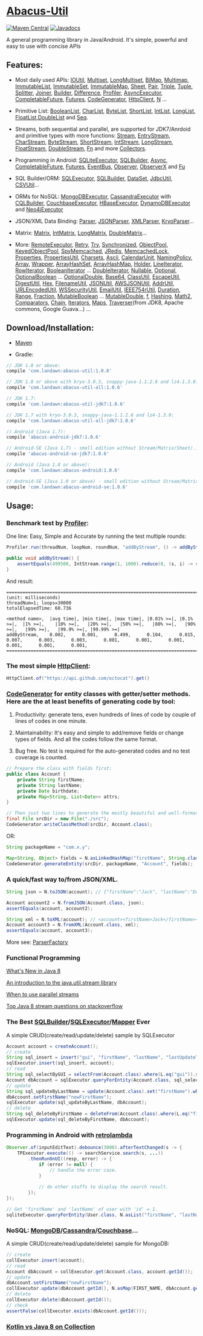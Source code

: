 # [Abacus-Util](http://www.landawn.com)

[![Maven Central](https://img.shields.io/maven-central/v/com.landawn/abacus-util.svg)](https://maven-badges.herokuapp.com/maven-central/com.landawn/abacus-util/)
[![Javadocs](https://www.javadoc.io/badge/com.landawn/abacus-util-all.svg)](https://www.javadoc.io/doc/com.landawn/abacus-util-all)

A general programming library in Java/Android. It's simple, powerful and easy to use with concise APIs

## Features:

* Most daily used APIs: [IOUtil][], [Multiset][], [LongMultiset][], [BiMap][], [Multimap][], [ImmutableList][], [ImmutableSet][], [ImmutableMap][], [Sheet][], [Pair][], [Triple][], [Tuple][], [Splitter][], [Joiner][], [Builder][], [Difference][], [Profiler][], [AsyncExecutor][], [CompletableFuture][], [Futures][], [CodeGenerator][], [HttpClient][], [N][] ...

* Primitive List: [BooleanList][], [CharList][], [ByteList][], [ShortList][], [IntList][], [LongList][], [FloatList][],[DoubleList][] and [Seq][].

* Streams, both sequential and parallel, are supported for JDK7/Anrdoid and primitive types with more functions: [Stream][], [EntryStream][], [CharStream][], [ByteStream][], [ShortStream][], [IntStream][], [LongStream][], [FloatStream][], [DoubleStream][], [Fn][] and more [Collectors][].

* Programming in Android: [SQLiteExecutor][], [SQLBuilder][], [Async][], [CompletableFuture][CompletableFuture_Android], [Futures][Futures_Android], [EventBus][], [Observer][], [ObserverX][] and [Fu][]

* SQL Builder/ORM: [SQLExecutor][], [SQLBuilder][], [DataSet][], [JdbcUtil][], [CSVUtil][]...

* ORMs for NoSQL: [MongoDBExecutor][], [CassandraExecutor][] with [CQLBuilder][], [CouchbaseExecutor][], [HBaseExecutor][], [DynamoDBExecutor][] and [Neo4jExecutor][]

* JSON/XML Data Binding: [Parser][], [JSONParser][], [XMLParser][], [KryoParser][]...

* Matrix: [Matrix][], [IntMatrix][], [LongMatrix][], [DoubleMatrix][]...

* More: [RemoteExecutor](https://static.javadoc.io/com.landawn/abacus-util-all/1.0.6/com/landawn/abacus/util/RemoteExecutor.html),
[Retry](https://static.javadoc.io/com.landawn/abacus-util-all/1.0.6/com/landawn/abacus/util/Retry.html),
[Try](https://static.javadoc.io/com.landawn/abacus-util-all/1.0.6/com/landawn/abacus/util/Try.html),
[Synchronized](https://static.javadoc.io/com.landawn/abacus-util-all/1.0.6/com/landawn/abacus/util/Synchronized.html),
[ObjectPool](https://static.javadoc.io/com.landawn/abacus-util-all/1.0.6/com/landawn/abacus/pool/ObjectPool.html),
[KeyedObjectPool](https://static.javadoc.io/com.landawn/abacus-util-all/1.0.6/com/landawn/abacus/pool/KeyedObjectPool.html),
[SpyMemcached](https://static.javadoc.io/com.landawn/abacus-util-all/1.0.6/com/landawn/abacus/cache/SpyMemcached.html),
[JRedis](https://static.javadoc.io/com.landawn/abacus-util-all/1.0.6/com/landawn/abacus/cache/JRedis.html),
[MemcachedLock](https://static.javadoc.io/com.landawn/abacus-util-all/1.0.6/com/landawn/abacus/util/MemcachedLock.html),
[Properties](https://static.javadoc.io/com.landawn/abacus-util-all/1.0.6/com/landawn/abacus/util/Properties.html),
[PropertiesUtil](https://static.javadoc.io/com.landawn/abacus-util-all/1.0.6/com/landawn/abacus/util/PropertiesUtil.html),
[Charsets](https://static.javadoc.io/com.landawn/abacus-util-all/1.0.6/com/landawn/abacus/util/Charsets.html),
[Ascii](https://static.javadoc.io/com.landawn/abacus-util-all/1.0.6/com/landawn/abacus/util/Ascii.html),
[CalendarUnit](https://static.javadoc.io/com.landawn/abacus-util-all/1.0.6/com/landawn/abacus/util/CalendarUnit.html),
[NamingPolicy](https://static.javadoc.io/com.landawn/abacus-util-all/1.0.6/com/landawn/abacus/util/NamingPolicy.html),
[Array](https://static.javadoc.io/com.landawn/abacus-util-all/1.0.6/com/landawn/abacus/util/Array.html),
[Wrapper](https://static.javadoc.io/com.landawn/abacus-util-all/1.0.6/com/landawn/abacus/util/Wrapper.html),
[ArrayHashSet](https://static.javadoc.io/com.landawn/abacus-util-all/1.0.6/com/landawn/abacus/util/ArrayHashSet.html),
[ArrayHashMap](https://static.javadoc.io/com.landawn/abacus-util-all/1.0.6/com/landawn/abacus/util/ArrayHashMap.html),
[Holder](https://static.javadoc.io/com.landawn/abacus-util-all/1.0.6/com/landawn/abacus/util/Holder.html),
[LineIterator](https://static.javadoc.io/com.landawn/abacus-util-all/1.0.6/com/landawn/abacus/util/LineIterator.html),
[RowIterator](https://static.javadoc.io/com.landawn/abacus-util-all/1.0.6/com/landawn/abacus/util/RowIterator.html),
[BooleanIterator](https://static.javadoc.io/com.landawn/abacus-util-all/1.0.6/com/landawn/abacus/util/BooleanIterator.html)
...
[DoubleIterator](https://static.javadoc.io/com.landawn/abacus-util-all/1.0.6/com/landawn/abacus/util/DoubleIterator.html),
[Nullable](https://static.javadoc.io/com.landawn/abacus-util-all/1.0.6/com/landawn/abacus/util/Nullable.html),
[Optional](https://static.javadoc.io/com.landawn/abacus-util-all/1.0.6/com/landawn/abacus/util/Optional.html),
[OptionalBoolean](https://static.javadoc.io/com.landawn/abacus-util-all/1.0.6/com/landawn/abacus/util/OptionalBoolean.html)
...
[OptionalDouble](https://static.javadoc.io/com.landawn/abacus-util-all/1.0.6/com/landawn/abacus/util/OptionalDouble.html),
[Base64](https://static.javadoc.io/com.landawn/abacus-util-all/1.0.6/com/landawn/abacus/util/Base64.html),
[ClassUtil](https://static.javadoc.io/com.landawn/abacus-util-all/1.0.6/com/landawn/abacus/util/ClassUtil.html),
[EscapeUtil](https://static.javadoc.io/com.landawn/abacus-util-all/1.0.6/com/landawn/abacus/util/EscapeUtil.html),
[DigestUtil](https://static.javadoc.io/com.landawn/abacus-util-all/1.0.6/com/landawn/abacus/util/DigestUtil.html),
[Hex](https://static.javadoc.io/com.landawn/abacus-util-all/1.0.6/com/landawn/abacus/util/Hex.html),
[FilenameUtil](https://static.javadoc.io/com.landawn/abacus-util-all/1.0.6/com/landawn/abacus/util/FilenameUtil.html),
[JSONUtil](https://static.javadoc.io/com.landawn/abacus-util-all/1.0.6/com/landawn/abacus/util/JSONUtil.html),
[AWSJSONUtil](https://static.javadoc.io/com.landawn/abacus-util-all/1.0.6/com/landawn/abacus/util/AWSJSONUtil.html),
[AddrUtil](https://static.javadoc.io/com.landawn/abacus-util-all/1.0.6/com/landawn/abacus/util/AddrUtil.html),
[URLEncodedUtil](https://static.javadoc.io/com.landawn/abacus-util-all/1.0.6/com/landawn/abacus/util/URLEncodedUtil.html),
[WSSecurityUtil](https://static.javadoc.io/com.landawn/abacus-util-all/1.0.6/com/landawn/abacus/util/WSSecurityUtil.html),
[EmailUtil](https://static.javadoc.io/com.landawn/abacus-util-all/1.0.6/com/landawn/abacus/util/EmailUtil.html),
[IEEE754rUtil](https://static.javadoc.io/com.landawn/abacus-util-all/1.0.6/com/landawn/abacus/util/IEEE754rUtil.html),
[Duration](https://static.javadoc.io/com.landawn/abacus-util-all/1.0.6/com/landawn/abacus/util/Duration.html),
[Range](https://static.javadoc.io/com.landawn/abacus-util-all/1.0.6/com/landawn/abacus/util/Range.html),
[Fraction](https://static.javadoc.io/com.landawn/abacus-util-all/1.0.6/com/landawn/abacus/util/Fraction.html),
[MutableBoolean](https://static.javadoc.io/com.landawn/abacus-util-all/1.0.6/com/landawn/abacus/util/MutableBoolean.html)
...
[MutableDouble](https://static.javadoc.io/com.landawn/abacus-util-all/1.0.6/com/landawn/abacus/util/MutableDouble.html),
[f](https://static.javadoc.io/com.landawn/abacus-util-all/1.0.6/com/landawn/abacus/util/f.html),
[Hashing](https://static.javadoc.io/com.landawn/abacus-util-all/1.0.6/com/landawn/abacus/hash/Hashing.html),
[Math2](https://static.javadoc.io/com.landawn/abacus-util-all/1.0.6/com/landawn/abacus/util/Math2.html),
[Comparators](https://static.javadoc.io/com.landawn/abacus-util-all/1.0.6/com/landawn/abacus/util/Comparators.html),
[Chain](https://static.javadoc.io/com.landawn/abacus-util-all/1.0.6/com/landawn/abacus/util/Chain.html),
[Iterators](https://static.javadoc.io/com.landawn/abacus-util-all/1.0.6/com/landawn/abacus/util/Iterators.html),
[Maps](https://static.javadoc.io/com.landawn/abacus-util-all/1.0.6/com/landawn/abacus/util/Maps.html),
[Traverser](https://static.javadoc.io/com.landawn/abacus-util-all/1.0.6/com/landawn/abacus/util/Traverser.html)(from JDK8, Apache commons, Google Guava...) ...


## Download/Installation:

* [Maven](http://search.maven.org/#search%7Cga%7C1%7Cg%3A%22com.landawn%22)

* Gradle:
```gradle
// JDK 1.8 or above:
compile 'com.landawn:abacus-util:1.0.6'

// JDK 1.8 or above with kryo-3.0.3, snappy-java-1.1.2.6 and lz4-1.3.0:
compile 'com.landawn:abacus-util-all:1.0.6'

// JDK 1.7:
compile 'com.landawn:abacus-util-jdk7:1.0.6'

// JDK 1.7 with kryo-3.0.3, snappy-java-1.1.2.6 and lz4-1.3.0:
compile 'com.landawn:abacus-util-all-jdk7:1.0.6'

// Android (Java 1.7):
compile 'abacus-android-jdk7:1.0.6'

// Android-SE (Java 1.7) - small edition without Stream/Matrix/Sheet/...:
compile 'abacus-android-se-jdk7:1.0.6'

// Android (Java 1.8 or above):
compile 'com.landawn:abacus-android:1.0.6'

// Android-SE (Java 1.8 or above) - small edition without Stream/Matrix/Sheet/...:
compile 'com.landawn:abacus-android-se:1.0.6'
```

## Usage:

### Benchmark test by [Profiler][]:

One line: Easy, Simple and Accurate by running the test multiple rounds:
```java
Profiler.run(threadNum, loopNum, roundNum, "addByStream", () -> addByStream()).printResult();

public void addByStream() {
    assertEquals(499500, IntStream.range(1, 1000).reduce(0, (s, i) -> s += i));
}

```
And result:
```
========================================================================================================================
(unit: milliseconds)
threadNum=1; loops=30000
totalElapsedTime: 60.736

<method name>,  |avg time|, |min time|, |max time|, |0.01% >=|, |0.1% >=|,  |1% >=|,    |10% >=|,   |20% >=|,   |50% >=|,   |80% >=|,   |90% >=|,   |99% >=|,   |99.9% >=|, |99.99% >=|
addByStream,    0.002,      0.001,      0.499,      0.104,      0.015,      0.007,      0.003,      0.003,      0.001,      0.001,      0.001,      0.001,      0.001,      0.001,      
========================================================================================================================
```
### The most simple [HttpClient][]:

```java
HttpClient.of("https://api.github.com/octocat").get()
```

### [CodeGenerator](https://static.javadoc.io/com.landawn/abacus-util-all/1.0.6/com/landawn/abacus/util/CodeGenerator.html) for entity classes with getter/setter methods. Here are the at least benefits of generating code by tool:

1. Productivity: generate tens, even hundreds of lines of code by couple of lines of codes in one minute.

2. Maintainability: It's easy and simple to add/remove fields or change types of fields. And all the codes follow the same format.

3. Bug free. No test is required for the auto-generated codes and no test coverage is counted. 

```java
// Prepare the class with fields first:
public class Account {
    private String firstName;
    private String lastName;
    private Date birthdate;
    private Map<String, List<Date>> attrs;
}

// Then just two lines to generate the mostly beautiful and well-formatted entity class:
final File srcDir = new File("./src");
CodeGenerator.writeClassMethod(srcDir, Account.class);
```
OR:

```java
String packageName = "com.x.y";

Map<String, Object> fields = N.asLinkedHashMap("firstName", String.class, "lastName", String.class, "birthdate", Date.class, "attrs", "Map<String, List<java.sql.Date>>");
CodeGenerator.generateEntity(srcDir, packageName, "Account", fields);
```

### A quick/fast way to/from JSON/XML.
```java
String json = N.toJSON(account); // {"firstName":"Jack", "lastName":"Do", "birthDate":1495815803177}

Account account2 = N.fromJSON(Account.class, json);
assertEquals(account, account2);

String xml = N.toXML(account); // <account><firstName>Jack</firstName><lastName>Do</lastName><birthDate>1495815803177</birthDate></account>
Account account3 = N.fromXML(Account.class, xml);
assertEquals(account, account3);
```

More see: [ParserFactory](https://static.javadoc.io/com.landawn/abacus-util-all/1.0.6/com/landawn/abacus/parser/ParserFactory.html)

### Functional Programming
[What's New in Java 8](https://leanpub.com/whatsnewinjava8/read)

[An introduction to the java.util.stream library](https://www.ibm.com/developerworks/library/j-java-streams-1-brian-goetz/index.html)

[When to use parallel streams](http://gee.cs.oswego.edu/dl/html/StreamParallelGuidance.html)

[Top Java 8 stream questions on stackoverflow](./Top_java_8_stream_questions_so.md)

### The Best [SQLBuilder][]/[SQLExecutor][]/[Mapper] Ever
A simple CRUD(create/read/update/delete) sample by SQLExecutor

```java
Account account = createAccount();
// create
String sql_insert = insert("gui", "firstName", "lastName", "lastUpdateTime").into(Account.class).sql();
sqlExecutor.insert(sql_insert, account);
// read
String sql_selectByGUI = selectFrom(Account.class).where(L.eq("gui")).sql();
Account dbAccount = sqlExecutor.queryForEntity(Account.class, sql_selectByGUI, account);
// update
String sql_updateByLastName = update(Account.class).set("firstName").where(L.eq("lastName")).sql();
dbAccount.setFirstName("newFirstName");
sqlExecutor.update(sql_updateByLastName, dbAccount);
// delete
String sql_deleteByFirstName = deleteFrom(Account.class).where(L.eq("firstName)).sql();
sqlExecutor.update(sql_deleteByFirstName, dbAccount);
```

### Programming in Android with [retrolambda](https://github.com/orfjackal/retrolambda)

```java
Observer.of(inputEditText).debounce(3000).afterTextChanged(s -> {
    TPExecutor.execute(() -> searchService.search(s, ...))
        .thenRunOnUI((resp, error) -> {
            if (error != null) {
                // handle the error case.
            }
            
            // do other stuffs to display the search result.            
        });
});

// Get 'firstName' and 'lastName' of user with 'id' = 1.             
sqliteExecutor.queryForEntity(User.class, N.asList("firstName", "lastName"), eq("id", 1));
```

### NoSQL: [MongoDB][MongoDBExecutor]/[Cassandra][CassandraExecutor]/[Couchbase][CouchbaseExecutor]...
A simple CRUD(create/read/update/delete) sample for MongoDB:
```java
// create
collExecutor.insert(account);
// read
Account dbAccount = collExecutor.get(Account.class, account.getId());
// update
dbAccount.setFirstName("newFirstName");
collExecutor.update(dbAccount.getId(), N.asMap(FIRST_NAME, dbAccount.getFirstName()));
// delete
collExecutor.delete(dbAccount.getId());
// check
assertFalse(collExecutor.exists(dbAccount.getId()));
```

### [Kotlin vs Java 8 on Collection](./Java_Kotlin.md)


[IOUtil]: https://static.javadoc.io/com.landawn/abacus-util-all/1.0.6/com/landawn/abacus/util/IOUtil.html
[Multiset]: https://static.javadoc.io/com.landawn/abacus-util-all/1.0.6/com/landawn/abacus/util/Multiset.html
[LongMultiset]: https://static.javadoc.io/com.landawn/abacus-util-all/1.0.6/com/landawn/abacus/util/LongMultiset.html
[BiMap]: https://static.javadoc.io/com.landawn/abacus-util-all/1.0.6/com/landawn/abacus/util/BiMap.html
[Multimap]: https://static.javadoc.io/com.landawn/abacus-util-all/1.0.6/com/landawn/abacus/util/Multimap.html
[ImmutableList]: https://static.javadoc.io/com.landawn/abacus-util-all/1.0.6/com/landawn/abacus/util/ImmutableList.html
[ImmutableSet]: https://static.javadoc.io/com.landawn/abacus-util-all/1.0.6/com/landawn/abacus/util/ImmutableSet.html
[ImmutableMap]: https://static.javadoc.io/com.landawn/abacus-util-all/1.0.6/com/landawn/abacus/util/ImmutableMap.html
[Sheet]: https://static.javadoc.io/com.landawn/abacus-util-all/1.0.6/com/landawn/abacus/util/Sheet.html
[Pair]: https://static.javadoc.io/com.landawn/abacus-util-all/1.0.6/com/landawn/abacus/util/Pair.html
[Triple]: https://static.javadoc.io/com.landawn/abacus-util-all/1.0.6/com/landawn/abacus/util/Triple.html
[Tuple]: https://static.javadoc.io/com.landawn/abacus-util-all/1.0.6/com/landawn/abacus/util/Tuple.html
[Splitter]: https://static.javadoc.io/com.landawn/abacus-util-all/1.0.6/com/landawn/abacus/util/Splitter.html
[Joiner]: https://static.javadoc.io/com.landawn/abacus-util-all/1.0.6/com/landawn/abacus/util/Joiner.html
[Builder]: https://static.javadoc.io/com.landawn/abacus-util-all/1.0.6/com/landawn/abacus/util/Builder.html
[Difference]: https://static.javadoc.io/com.landawn/abacus-util-all/1.0.6/com/landawn/abacus/util/Difference.html
[Profiler]: https://static.javadoc.io/com.landawn/abacus-util-all/1.0.6/com/landawn/abacus/util/Profiler.html
[AsyncExecutor]: https://static.javadoc.io/com.landawn/abacus-util-all/1.0.6/com/landawn/abacus/util/AsyncExecutor.html
[CompletableFuture]: https://static.javadoc.io/com.landawn/abacus-util-all/1.0.6/com/landawn/abacus/util/CompletableFuture.html
[Futures]: https://static.javadoc.io/com.landawn/abacus-util-all/1.0.6/com/landawn/abacus/util/Futures.html
[CodeGenerator]: https://static.javadoc.io/com.landawn/abacus-util-all/1.0.6/com/landawn/abacus/util/CodeGenerator.html
[HttpClient]: https://static.javadoc.io/com.landawn/abacus-util-all/1.0.6/com/landawn/abacus/http/HttpClient.html
[N]:https://static.javadoc.io/com.landawn/abacus-util-all/1.0.6/com/landawn/abacus/util/N.html

[BooleanList]: https://static.javadoc.io/com.landawn/abacus-util-all/1.0.6/com/landawn/abacus/util/BooleanList.html
[CharList]: https://static.javadoc.io/com.landawn/abacus-util-all/1.0.6/com/landawn/abacus/util/CharList.html
[ByteList]: https://static.javadoc.io/com.landawn/abacus-util-all/1.0.6/com/landawn/abacus/util/ByteList.html
[ShortList]: https://static.javadoc.io/com.landawn/abacus-util-all/1.0.6/com/landawn/abacus/util/ShortList.html
[IntList]: https://static.javadoc.io/com.landawn/abacus-util-all/1.0.6/com/landawn/abacus/util/IntList.html
[LongList]: https://static.javadoc.io/com.landawn/abacus-util-all/1.0.6/com/landawn/abacus/util/LongList.html
[FloatList]: https://static.javadoc.io/com.landawn/abacus-util-all/1.0.6/com/landawn/abacus/util/FloatList.html
[DoubleList]: https://static.javadoc.io/com.landawn/abacus-util-all/1.0.6/com/landawn/abacus/util/DoubleList.html
[Seq]: https://static.javadoc.io/com.landawn/abacus-util-all/1.0.6/com/landawn/abacus/util/Seq.html

[Stream]: https://static.javadoc.io/com.landawn/abacus-util-all/1.0.6/com/landawn/abacus/util/stream/Stream.html
[EntryStream]: https://static.javadoc.io/com.landawn/abacus-util-all/1.0.6/com/landawn/abacus/util/stream/EntryStream.html
[CharStream]: https://static.javadoc.io/com.landawn/abacus-util-all/1.0.6/com/landawn/abacus/util/stream/CharStream.html
[ByteStream]: https://static.javadoc.io/com.landawn/abacus-util-all/1.0.6/com/landawn/abacus/util/stream/ByteStream.html
[ShortStream]: https://static.javadoc.io/com.landawn/abacus-util-all/1.0.6/com/landawn/abacus/util/stream/ShortStream.html
[IntStream]: https://static.javadoc.io/com.landawn/abacus-util-all/1.0.6/com/landawn/abacus/util/stream/IntStream.html
[LongStream]: https://static.javadoc.io/com.landawn/abacus-util-all/1.0.6/com/landawn/abacus/util/stream/LongStream.html
[FloatStream]: https://static.javadoc.io/com.landawn/abacus-util-all/1.0.6/com/landawn/abacus/util/stream/FloatStream.html
[DoubleStream]: https://static.javadoc.io/com.landawn/abacus-util-all/1.0.6/com/landawn/abacus/util/stream/DoubleStream.html
[Fn]: https://static.javadoc.io/com.landawn/abacus-util-all/1.0.6/com/landawn/abacus/util/Fn.html
[Collectors]: https://static.javadoc.io/com.landawn/abacus-util-all/1.0.6/com/landawn/abacus/util/stream/Collectors.html

[SQLiteExecutor]: https://static.javadoc.io/com.landawn/abacus-util-all/1.0.6/com/landawn/abacus/android/util/SQLiteExecutor.html
[SQLBuilder]: https://static.javadoc.io/com.landawn/abacus-util-all/1.0.6/com/landawn/abacus/util/SQLBuilder.html
[Async]: https://static.javadoc.io/com.landawn/abacus-util-all/1.0.6/com/landawn/abacus/android/util/Async.html
[CompletableFuture_Android]: https://static.javadoc.io/com.landawn/abacus-util-all/1.0.6/com/landawn/abacus/android/util/CompletableFuture.html
[Futures_Android]: https://static.javadoc.io/com.landawn/abacus-util-all/1.0.6/com/landawn/abacus/android/util/Futures.html
[EventBus]: https://static.javadoc.io/com.landawn/abacus-util-all/1.0.6/com/landawn/abacus/eventBus/EventBus.html
[Observer]: https://static.javadoc.io/com.landawn/abacus-util-all/1.0.6/com/landawn/abacus/android/util/Observer.html
[ObserverX]: https://static.javadoc.io/com.landawn/abacus-util-all/1.0.6/com/landawn/abacus/android/util/ObserverX.html
[Fu]: https://static.javadoc.io/com.landawn/abacus-util-all/1.0.6/com/landawn/abacus/android/util/Fu.html

[SQLExecutor]: https://static.javadoc.io/com.landawn/abacus-util-all/1.0.6/com/landawn/abacus/util/SQLExecutor.html
[Mapper]: https://static.javadoc.io/com.landawn/abacus-util-all/1.0.6/com/landawn/abacus/util/SQLExecutor.Mapper.html
[SQLBuilder]: https://static.javadoc.io/com.landawn/abacus-util-all/1.0.6/com/landawn/abacus/util/SQLBuilder.html
[DataSet]: https://static.javadoc.io/com.landawn/abacus-util-all/1.0.6/com/landawn/abacus/DataSet.html
[JdbcUtil]: https://static.javadoc.io/com.landawn/abacus-util-all/1.0.6/com/landawn/abacus/util/JdbcUtil.html
[CSVUtil]: https://static.javadoc.io/com.landawn/abacus-util-all/1.0.6/com/landawn/abacus/util/CSVUtil.html

[MongoDBExecutor]: https://static.javadoc.io/com.landawn/abacus-util-all/1.0.6/com/landawn/abacus/util/MongoDBExecutor.html
[CassandraExecutor]: https://static.javadoc.io/com.landawn/abacus-util-all/1.0.6/com/landawn/abacus/util/CassandraExecutor.html
[CQLBuilder]: https://static.javadoc.io/com.landawn/abacus-util-all/1.0.6/com/landawn/abacus/util/CQLBuilder.html
[CouchbaseExecutor]: https://static.javadoc.io/com.landawn/abacus-util-all/1.0.6/com/landawn/abacus/util/CouchbaseExecutor.html
[HBaseExecutor]: https://static.javadoc.io/com.landawn/abacus-util-all/1.0.6/com/landawn/abacus/util/HBaseExecutor.html
[DynamoDBExecutor]: https://static.javadoc.io/com.landawn/abacus-util-all/1.0.6/com/landawn/abacus/util/DynamoDBExecutor.html
[Neo4jExecutor]: https://static.javadoc.io/com.landawn/abacus-util-all/1.0.6/com/landawn/abacus/util/Neo4jExecutor.html

[Parser]: https://static.javadoc.io/com.landawn/abacus-util-all/1.0.6/com/landawn/abacus/parser/Parser.html
[JSONParser]: https://static.javadoc.io/com.landawn/abacus-util-all/1.0.6/com/landawn/abacus/parser/JSONParser.html
[XMLParser]: https://static.javadoc.io/com.landawn/abacus-util-all/1.0.6/com/landawn/abacus/parser/XMLParser.html
[KryoParser]: https://static.javadoc.io/com.landawn/abacus-util-all/1.0.6/com/landawn/abacus/parser/KryoParser.html

[Matrix]: https://static.javadoc.io/com.landawn/abacus-util-all/1.0.6/com/landawn/abacus/util/Matrix.html
[IntMatrix]: https://static.javadoc.io/com.landawn/abacus-util-all/1.0.6/com/landawn/abacus/util/IntMatrix.html
[LongMatrix]: https://static.javadoc.io/com.landawn/abacus-util-all/1.0.6/com/landawn/abacus/util/LongMatrix.html
[DoubleMatrix]: https://static.javadoc.io/com.landawn/abacus-util-all/1.0.6/com/landawn/abacus/util/DoubleMatrix.html
